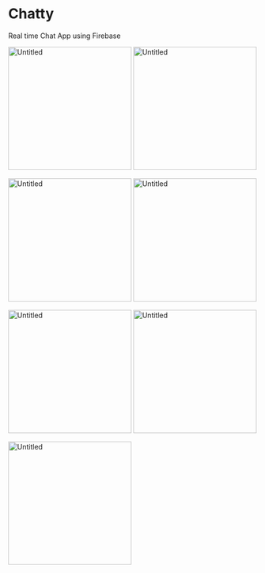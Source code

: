 # Chatty
Real time Chat App using Firebase

<img width="249" alt="Untitled" src="https://user-images.githubusercontent.com/10659577/70905141-d516ed00-200b-11ea-8054-d74c2bf073d0.png">  <img width="249" alt="Untitled" src="https://user-images.githubusercontent.com/10659577/70905168-e6f89000-200b-11ea-967d-03b56222cfe1.png">

<img width="249" alt="Untitled" src="https://user-images.githubusercontent.com/10659577/70905207-fe377d80-200b-11ea-8aee-9cfe73c59ae7.png">  <img width="249" alt="Untitled" src="https://user-images.githubusercontent.com/10659577/70905236-0bed0300-200c-11ea-9a8a-4e48cab7cf4e.png">

<img width="249" alt="Untitled" src="https://user-images.githubusercontent.com/10659577/70905255-18715b80-200c-11ea-875f-739b42167037.png">  <img width="249" alt="Untitled" src="https://user-images.githubusercontent.com/10659577/70905486-a51c1980-200c-11ea-8147-10914b676f53.png">

<img width="249" alt="Untitled" src="https://user-images.githubusercontent.com/10659577/70905490-a8afa080-200c-11ea-934a-27b0264a585e.png">












